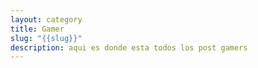 ```yaml
---
layout: category
title: Gamer
slug: "{{slug}}"
description: aqui es donde esta todos los post gamers
---
```

